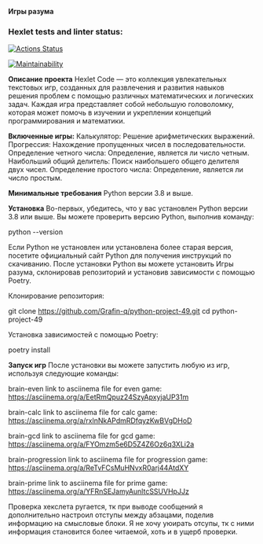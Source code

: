 **Игры разума**

### Hexlet tests and linter status:
[![Actions Status](https://github.com/Grafin-qp/python-project-49/actions/workflows/hexlet-check.yml/badge.svg)](https://github.com/Grafin-qp/python-project-49/actions)

[![Maintainability](https://api.codeclimate.com/v1/badges/64ef792b6bb3faa462a1/maintainability)](https://codeclimate.com/github/Grafin-qp/python-project-49/maintainability)


**Описание проекта**
Hexlet Code — это коллекция увлекательных текстовых игр, созданных для развлечения и развития навыков решения проблем с помощью различных математических и логических задач. Каждая игра представляет собой небольшую головоломку, которая может помочь в изучении и укреплении концепций программирования и математики.

**Включенные игры:**
Калькулятор: Решение арифметических выражений.
Прогрессия: Нахождение пропущенных чисел в последовательности.
Определение четного числа: Определение, является ли число четным.
Наибольший общий делитель: Поиск наибольшего общего делителя двух чисел.
Определение простого числа: Определение, является ли число простым.


**Минимальные требования**
Python версии 3.8 и выше.


**Установка**
Во-первых, убедитесь, что у вас установлен Python версии 3.8 или выше. Вы можете проверить версию Python, выполнив команду:

python --version

Если Python не установлен или установлена более старая версия, посетите официальный сайт Python для получения инструкций по скачиванию.
После установки Python вы можете установить Игры разума, склонировав репозиторий и установив зависимости с помощью Poetry.

Клонирование репозитория:

git clone https://github.com/Grafin-q/python-project-49.git
cd python-project-49

Установка зависимостей с помощью Poetry:

poetry install


**Запуск игр**
После установки вы можете запустить любую из игр, используя следующие команды:

brain-even
link to asciinema file for even game: https://asciinema.org/a/EetRmQpuz24SzyApxyjaUP31m

brain-calc
link to asciinema file for calc game: https://asciinema.org/a/rxlnNkAPdmRDfqyzKwBVgDHoD

brain-gcd
link to asciinema file for gcd game: https://asciinema.org/a/FYOmzm5e6D5Z4Z6Oz6q3XLi2a

brain-progression
link to asciinema file for progression game: https://asciinema.org/a/ReTvFCsMuHNvxR0arj44AtdXY

brain-prime
link to asciinema file for prime game: https://asciinema.org/a/YFRnSEJamyAunltcSSUVHpJJz

Проверка хекслета ругается, тк при выводе сообщений я дополнительно настроил отступы между абзацами, поделив информацию на смысловые блоки. Я не хочу уюирать отсупы, тк с ними информация становится более читаемой, хоть и в ущерб проверки.
